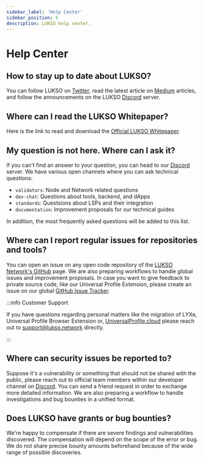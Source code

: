 ```yaml
---
sidebar_label: 'Help Center'
sidebar_position: 5
description: LUKSO help center.
---
```


# Help Center

## How to stay up to date about LUKSO?

You can follow LUKSO on [Twitter](https://twitter.com/lukso_io), read the latest article on [Medium](https://medium.com/lukso) articles, and follow the announcements on the LUKSO [Discord](https://discord.gg/lukso) server.

## Where can I read the LUKSO Whitepaper?

Here is the link to read and download the [Official LUKSO Whitepaper](https://uploads-ssl.webflow.com/629f44560745074760731ba4/62b200bfe0af12186845519a_LUKSO_Whitepaper_V1-1.pdf).

## My question is not here. Where can I ask it?

If you can't find an answer to your question, you can head to our [Discord](https://discord.gg/lukso) server. We have various open channels where you can ask technical questions:

- `validators`: Node and Network related questions
- `dev-chat`: Questions about tools, backend, and dApps
- `standards`: Questsions about LSPs and their integration
- `documentation`: Improvement proposals for our technical guides

In addition, the most frequently asked questions will be added to this list.

## Where can I report regular issues for repositories and tools?

You can open an issue on any open code repository of the [LUKSO Network's GitHub](https://github.com/lukso-network) page. We are also preparing workflows to handle global issues and improvement proposals. In case you want to give feedback to private source code, like our Universal Profile Extension, please create an issue on our global [GitHub Issue Tracker](https://github.com/lukso-network/issue-tracker).

:::info Customer Support

If you have questions regarding personal matters like the migration of LYXe, Universal Profile Browser Extension or, [UniversalProfile.cloud](https://universalprofile.cloud/) please reach out to [support@lukso.network](mailto:support@lukso.network) directly.

:::

## Where can security issues be reported to?

Suppose it's a vulnerability or something that should not be shared with the public, please reach out to official team members within our developer channel on [Discord](https://discord.gg/lukso). You can send a friend request in order to exchange more detailed information. We are also preparing a workflow to handle investigations and bug bounties in a unified format.

## Does LUKSO have grants or bug bounties?

We're happy to compensate if there are severe findings and vulnerabilities discovered. The compensation will depend on the scope of the error or bug. We do not share precise bounty amounts beforehand because of the wide range of possible discoveries.
